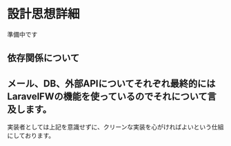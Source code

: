 # 設計思想詳細
 準備中です

## 依存関係について



## メール、DB、外部APIについてそれぞれ最終的にはLaravelFWの機能を使っているのでそれについて言及します。
実装者としては上記を意識せずに、クリーンな実装を心がければよいという仕組にしております。

